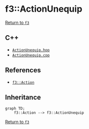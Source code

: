 # f3::ActionUnequip

[Return to `f3`](/docs/f3.md)

## C++

- [`ActionUnequip.hpp`](/c++/include/ActionUnequip.hpp)
- [`ActionUnequip.cpp`](/c++/source/ActionUnequip.cpp)

## References

- [`f3::Action`](/docs/f3/Action.md)

## Inheritance

```mermaid
graph TD;
    f3::Action --> f3::ActionUnequip
```

[Return to `f3`](/docs/f3.md)